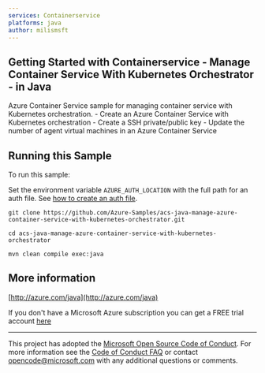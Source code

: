 ```yaml
---
services: Containerservice
platforms: java
author: milismsft
---
```


## Getting Started with Containerservice - Manage Container Service With Kubernetes Orchestrator - in Java ##


  Azure Container Service sample for managing container service with Kubernetes orchestration.
    - Create an Azure Container Service with Kubernetes orchestration
    - Create a SSH private/public key
    - Update the number of agent virtual machines in an Azure Container Service
 

## Running this Sample ##

To run this sample:

Set the environment variable `AZURE_AUTH_LOCATION` with the full path for an auth file. See [how to create an auth file](https://github.com/Azure/azure-libraries-for-java/blob/master/AUTH.md).

    git clone https://github.com/Azure-Samples/acs-java-manage-azure-container-service-with-kubernetes-orchestrator.git

    cd acs-java-manage-azure-container-service-with-kubernetes-orchestrator

    mvn clean compile exec:java

## More information ##

[http://azure.com/java](http://azure.com/java)

If you don't have a Microsoft Azure subscription you can get a FREE trial account [here](http://go.microsoft.com/fwlink/?LinkId=330212)

---

This project has adopted the [Microsoft Open Source Code of Conduct](https://opensource.microsoft.com/codeofconduct/). For more information see the [Code of Conduct FAQ](https://opensource.microsoft.com/codeofconduct/faq/) or contact [opencode@microsoft.com](mailto:opencode@microsoft.com) with any additional questions or comments.
